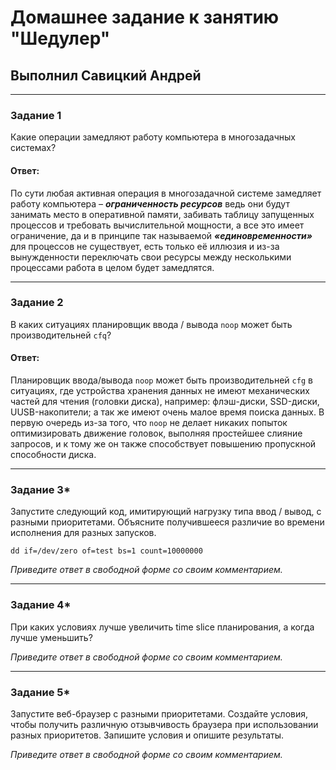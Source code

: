 # Домашнее задание к занятию "Шедулер"

## Выполнил Савицкий Андрей

---

### Задание 1

Какие операции замедляют работу компьютера в многозадачных системах?

#### Ответ:

По сути любая активная операция в многозадачной системе замедляет работу компьютера – ***ограниченность ресурсов*** ведь они будут занимать место в оперативной памяти, забивать таблицу запущенных процессов и требовать вычислительной мощности, а все это имеет ограничение, да и в принципе так называемой  ***«единовременности»*** для процессов не существует, есть только её иллюзия и из-за вынужденности переключать свои ресурсы между несколькими процессами работа в целом будет замедлятся. 

---

### Задание 2

В каких ситуациях планировщик ввода / вывода `noop` может быть производительней `cfq`?

#### Ответ:

Планировщик ввода/вывода `noop` может быть производительней `cfg` в ситуациях, где устройства хранения данных не имеют механических частей для чтения (головки диска), например: флэш-диски, SSD-диски, UUSB-накопители; а так же имеют очень малое время поиска данных. В первую очередь из-за того, что `noop` не делает никаких попыток оптимизировать движение головок, выполняя простейшее слияние запросов, и к тому же он также способствует повышению пропускной способности диска.  

---

### Задание 3*

Запустите следующий код, имитирующий нагрузку типа ввод / вывод, с разными приоритетами. Объясните получившееся различие во времени исполнения для разных запусков.

    dd if=/dev/zero of=test bs=1 count=10000000

*Приведите ответ в свободной форме со своим комментарием.*

---

### Задание 4*

При каких условиях лучше увеличить time slice планирования, а когда лучше уменьшить?

*Приведите ответ в свободной форме со своим комментарием.*

------

### Задание 5*

Запустите веб-браузер с разными приоритетами. Создайте условия, чтобы получить различную отзывчивость браузера при использовании разных приоритетов. Запишите условия и опишите результаты.

*Приведите ответ в свободной форме со своим комментарием.*
